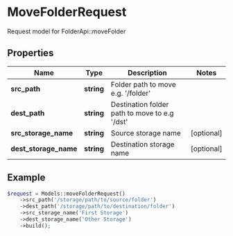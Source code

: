 # MoveFolderRequest

Request model for FolderApi::moveFolder

## Properties

Name | Type | Description | Notes
---- | ---- | ----------- | -----
**src_path** | **string**| Folder path to move e.g. '/folder' |
**dest_path** | **string**| Destination folder path to move to e.g '/dst' |
**src_storage_name** | **string**| Source storage name | [optional]
**dest_storage_name** | **string**| Destination storage name | [optional]

## Example
```php
$request = Models::moveFolderRequest()
    ->src_path('/storage/path/to/source/folder')
    ->dest_path('/storage/path/to/destination/folder')
    ->src_storage_name('First Storage')
    ->dest_storage_name('Other Storage')
    ->build();
```

